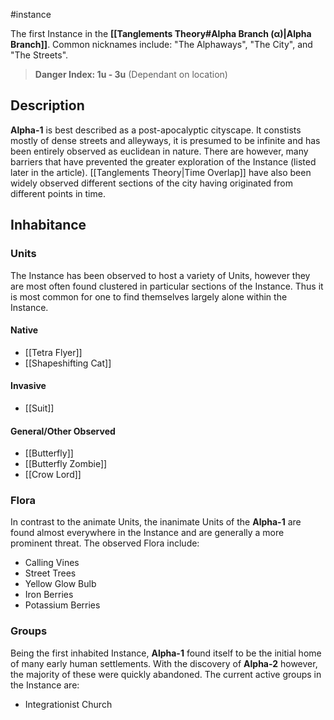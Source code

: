 #instance 

The first Instance in the **[[Tanglements Theory#Alpha Branch (α)|Alpha Branch]]**. Common nicknames include: "The Alphaways", "The City", and "The Streets".

> **Danger Index: 1u - 3u** (Dependant on location)

## Description
**Alpha-1** is best described as a post-apocalyptic cityscape. It constists mostly of dense streets and alleyways, it is presumed to be infinite and has been entirely observed as euclidean in nature. There are however, many barriers that have prevented the greater exploration of the Instance (listed later in the article). [[Tanglements Theory|Time Overlap]] have also been widely observed different sections of the city having originated from different points in time.

## Inhabitance
### Units
The Instance has been observed to host a variety of Units, however they are most often found clustered in particular sections of the Instance. Thus it is most common for one to find themselves largely alone within the Instance.

#### Native
- [[Tetra Flyer]]
- [[Shapeshifting Cat]]

#### Invasive
- [[Suit]]

#### General/Other Observed
- [[Butterfly]]
- [[Butterfly Zombie]]
- [[Crow Lord]]

### Flora
In contrast to the animate Units, the inanimate Units of the **Alpha-1** are found almost everywhere in the Instance and are generally a more prominent threat. The observed Flora include:

- Calling Vines
- Street Trees
- Yellow Glow Bulb
- Iron Berries
- Potassium Berries

### Groups
Being the first inhabited Instance, **Alpha-1** found itself to be the initial home of many early human settlements. With the discovery of **Alpha-2** however, the majority of these were quickly abandoned. The current active groups in the Instance are:

- Integrationist Church